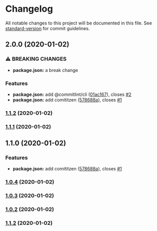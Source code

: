 # Changelog

All notable changes to this project will be documented in this file. See [standard-version](https://github.com/conventional-changelog/standard-version) for commit guidelines.

## 2.0.0 (2020-01-02)


### ⚠ BREAKING CHANGES

* **package.json:** a break change

### Features

* **package.json:** add @commitlint/cli ([01ac167](http://github.com/Wildlifes/vuepress-starter/commit/01ac16794fcd3b62667049308eeba219138a9f43)), closes [#2](http://github.com/Wildlifes/vuepress-starter/issues/2)
* **package.json:** add comititzen ([578688a](http://github.com/Wildlifes/vuepress-starter/commit/578688a18b940b86cd5068fdd92f8c65bf880b3b)), closes [#1](http://github.com/Wildlifes/vuepress-starter/issues/1)

### [1.1.2](http://github.com/Wildlifes/vuepress-starter/compare/v1.1.1...v1.1.2) (2020-01-02)

### [1.1.1](http://github.com/Wildlifes/vuepress-starter/compare/v1.1.0...v1.1.1) (2020-01-02)

## 1.1.0 (2020-01-02)


### Features

* **package.json:** add comititzen ([578688a](http://github.com/Wildlifes/vuepress-starter/commit/578688a18b940b86cd5068fdd92f8c65bf880b3b)), closes [#1](http://github.com/Wildlifes/vuepress-starter/issues/1)

### [1.0.4](http://github.com/Wildlifes/vuepress-starter/compare/v1.0.3...v1.0.4) (2020-01-02)

### [1.0.3](http://github.com/Wildlifes/vuepress-starter/compare/v1.1.2...v1.0.3) (2020-01-02)

### [1.0.2](http://github.com/Wildlifes/vuepress-starter/compare/v1.1.2...v1.0.2) (2020-01-02)

### [1.1.2](http://github.com/Wildlifes/vuepress-starter/compare/v1.1.1...v1.1.2) (2020-01-02)
